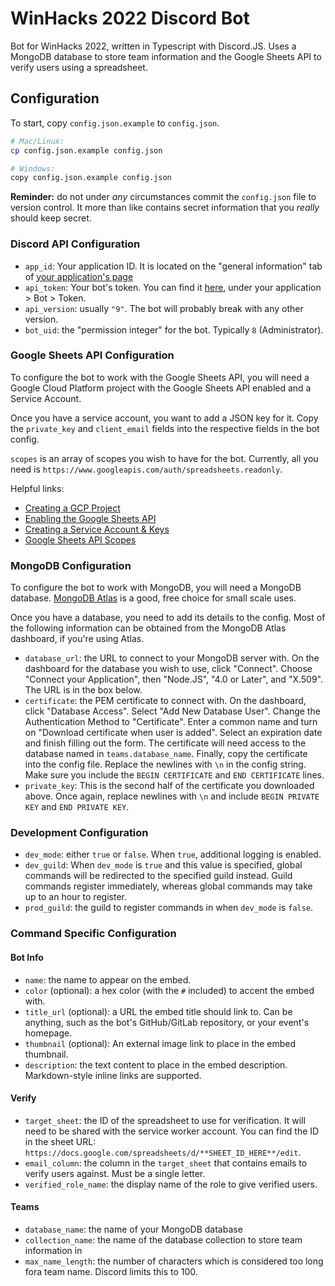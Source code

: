 # WinHacks 2022 Discord Bot

Bot for WinHacks 2022, written in Typescript with Discord.JS. Uses a MongoDB database to store team information and the Google Sheets API to verify users using a spreadsheet.

## Configuration

To start, copy `config.json.example` to `config.json`.

```bash
# Mac/Linux: 
cp config.json.example config.json

# Windows: 
copy config.json.example config.json
```

**Reminder:** do not under *any* circumstances commit the `config.json` file to version control. It more than like contains secret information that you *really* should keep secret.

### Discord API Configuration
 - `app_id`: Your application ID. It is located on the "general information" tab of [your application's page](https://discord.com/developers/applications)
 - `api_token`: Your bot's token. You can find it [here](https://discord.com/developers/applications), under your application > Bot > Token.
 - `api_version`: usually `"9"`. The bot will probably break with any other version.
 - `bot_uid`: the "permission integer" for the bot. Typically `8` (Administrator).

### Google Sheets API Configuration
To configure the bot to work with the Google Sheets API, you will need a Google Cloud Platform project with the Google Sheets API enabled and a Service Account.

Once you have a service account, you want to add a JSON key for it. Copy the `private_key` and `client_email` fields into the respective fields in the bot config.

`scopes` is an array of scopes you wish to have for the bot. Currently, all you need is `https://www.googleapis.com/auth/spreadsheets.readonly`.

Helpful links: 
 - [Creating a GCP Project](https://developers.google.com/workspace/guides/create-project)
 - [Enabling the Google Sheets API](https://developers.google.com/workspace/guides/enable-apis)
 - [Creating a Service Account & Keys](https://developers.google.com/workspace/guides/create-credentials#service-account)
 - [Google Sheets API Scopes](https://developers.google.com/identity/protocols/oauth2/scopes#sheets)

### MongoDB Configuration
To configure the bot to work with MongoDB, you will need a MongoDB database. [MongoDB Atlas](https://www.mongodb.com/atlas) is a good, free choice for small scale uses.

Once you have a database, you need to add its details to the config. Most of the following information can be obtained from the MongoDB Atlas dashboard, if you're using Atlas.

- `database_url`: the URL to connect to your MongoDB server with. On the dashboard for the database you wish to use, click "Connect". Choose "Connect your Application", then "Node.JS", "4.0 or Later", and "X.509". The URL is in the box below.
- `certificate`: the PEM certificate to connect with. On the dashboard, click "Database Access". Select "Add New Database User". Change the Authentication Method to "Certificate". Enter a common name and turn on "Download certificate when user is added". Select an expiration date and finish filling out the form. The certificate will need access to the database named in `teams.database_name`. Finally, copy the certificate into the config file. Replace the newlines with `\n` in the config string. Make sure you include the `BEGIN CERTIFICATE` and `END CERTIFICATE` lines.
- `private_key`: This is the second half of the certificate you downloaded above. Once again, replace newlines with `\n` and include `BEGIN PRIVATE KEY` and `END PRIVATE KEY`.

### Development Configuration
- `dev_mode`: either `true` or `false`. When `true`, additional logging is enabled.
- `dev_guild`: When `dev_mode` is `true` and this value is specified, global commands will be redirected to the specified guild instead. Guild commands register immediately, whereas global commands may take up to an hour to register.
- `prod_guild`: the guild to register commands in when `dev_mode` is `false`.

### Command Specific Configuration

#### Bot Info
 - `name`: the name to appear on the embed.
 - `color` (optional): a hex color (with the `#` included) to accent the embed with.
 - `title_url` (optional): a URL the embed title should link to. Can be anything, such as the bot's GitHub/GitLab repository, or your event's homepage.
 - `thumbnail` (optional): An external image link to place in the embed thumbnail.
 - `description`: the text content to place in the embed description. Markdown-style inline links are supported.

#### Verify
 - `target_sheet`: the ID of the spreadsheet to use for verification. It will need to be shared with the service worker account. You can find the ID in the sheet URL: `https://docs.google.com/spreadsheets/d/**SHEET_ID_HERE**/edit`.
 - `email_column`: the column in the `target_sheet` that contains emails to verify users against. Must be a single letter.
 - `verified_role_name`: the display name of the role to give verified users.

#### Teams
 - `database_name`: the name of your MongoDB database
 - `collection_name`: the name of the database collection to store team information in
 - `max_name_length`: the number of characters which is considered too long fora team name. Discord limits this to 100.
